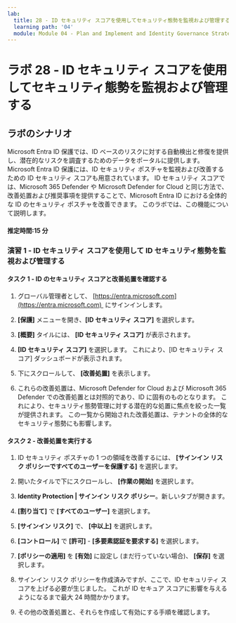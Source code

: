 ```yaml
---
lab:
  title: 28 - ID セキュリティ スコアを使用してセキュリティ態勢を監視および管理する
  learning path: '04'
  module: Module 04 - Plan and Implement and Identity Governance Strategy
---
```


# ラボ 28 - ID セキュリティ スコアを使用してセキュリティ態勢を監視および管理する

## ラボのシナリオ

Microsoft Entra ID 保護では、ID ベースのリスクに対する自動検出と修復を提供し、潜在的なリスクを調査するためのデータをポータルに提供します。 Microsoft Entra ID 保護には、ID セキュリティ ポスチャを監視および改善するための ID セキュリティ スコアも用意されています。  ID セキュリティ スコアでは、Microsoft 365 Defender や Microsoft Defender for Cloud と同じ方法で、改善処置および推奨事項を提供することで、Microsoft Entra ID における全体的な ID のセキュリティ ポスチャを改善できます。  このラボでは、この機能について説明します。 

#### 推定時間:15 分

### 演習 1 - ID セキュリティ スコアを使用して ID セキュリティ態勢を監視および管理する

#### タスク 1 - ID のセキュリティ スコアと改善処置を確認する

1. グローバル管理者として、 [https://entra.microsoft.com](https://entra.microsoft.com)  にサインインします。

2. **[保護]** メニューを開き、**[ID セキュリティ スコア]** を選択します。

3. **[概要]** タイルには、 **[ID セキュリティ スコア]** が表示されます。

4. **[ID セキュリティ スコア]** を選択します。  これにより、[ID セキュリティ スコア] ダッシュボードが表示されます。

5. 下にスクロールして、 **[改善処置]** を表示します。

6. これらの改善処置は、Microsoft Defender for Cloud および Microsoft 365 Defender での改善処置とは対照的であり、ID に固有のものとなります。  これにより、セキュリティ態勢管理に対する潜在的な処置に焦点を絞った一覧が提供されます。  この一覧から開始された改善処置は、テナントの全体的なセキュリティ態勢にも影響します。 

#### タスク 2 - 改善処置を実行する

1. ID セキュリティ ポスチャの 1 つの領域を改善するには、 **[サインイン リスク ポリシーですべてのユーザーを保護する]** を選択します。

2. 開いたタイルで下にスクロールし、 **[作業の開始]** を選択します。

3. **Identity Protection | サインイン リスク ポリシー**。新しいタブが開きます。

4. **[割り当て]** で **[すべてのユーザー]** を選択します。

5. **[サインイン リスク]** で、 **[中以上]** を選択します。

6. **[コントロール]** で **[許可]**  -  **[多要素認証を要求する]** を選択します。

7. **[ポリシーの適用]** を **[有効]** に設定し (まだ行っていない場合)、 **[保存]** を選択します。

8. サインイン リスク ポリシーを作成済みですが、ここで、ID セキュリティ スコアを上げる必要が生じました。  これが ID セキュア スコアに影響を与えるようになるまで最大 24 時間かかります。

9. その他の改善処置と、それらを作成して有効にする手順を確認します。
